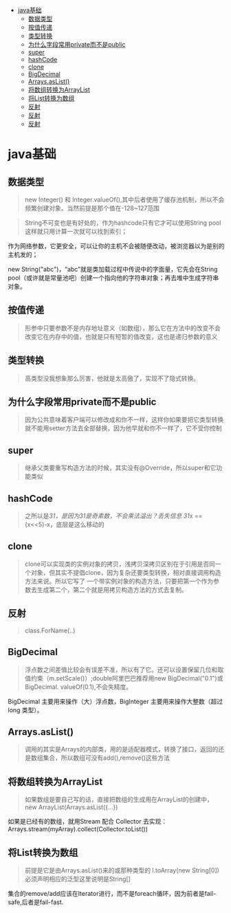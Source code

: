 - [java基础](#java基础)
  - [数据类型](#数据类型)
  - [按值传递](#按值传递)
  - [类型转换](#类型转换)
  - [为什么字段常用private而不是public](#为什么字段常用private而不是public)
  - [super](#super)
  - [hashCode](#hashCode)
  - [clone](#clone)
  - [BigDecimal](#BigDecimal)
  - [Arrays.asList() ](#Arrays.asList() )
  - [将数组转换为ArrayList](#将数组转换为ArrayList)
  - [将List转换为数组](#将List转换为数组)
  - [反射](#反射)
  - [反射](#反射)
  - [反射](#反射)

# java基础
## 数据类型
> new Integer() 和 Integer.valueOf(),其中后者使用了缓存池机制，所以不会频繁创建对象。当然前提是那个值在-128~127范围

> String不可变也是有好处的，作为hashcode只有它才可以使用String pool这样就只用计算一次就可以找到索引；

  作为网络参数，它更安全，可以让你的主机不会被随便改动，被浏览器以为是别的主机发的；
  
  new String("abc")，“abc”就是类加载过程中传说中的字面量，它先会在String pool（或许就是常量池吧）创建一个指向他的字符串对象；再去堆中生成字符串对象。
  
## 按值传递
> 形参中只要参数不是内存地址意义（如数组），那么它在方法中的改变不会改变它在内存中的值，也就是只有短暂的值改变，这也是递归参数的意义

## 类型转换
> 高类型没我想象那么厉害，他就是太高傲了，实现不了隐式转换。

## 为什么字段常用private而不是public
> 因为公共意味着客户端可以修改成和你不一样，这样你如果要把它类型转换就不能用setter方法去全部替换，因为他早就和你不一样了，它不受你控制

## super
> 继承父类要重写构造方法的时候，其实没有@Override，所以super和它功能类似

## hashCode
> 之所以是*31，是因为31是奇素数，不会乘法溢出？丢失信息   31*x == (x<<5)-x，底层是这么移动的

## clone 
> clone可以实现类的实例对象的拷贝，浅拷贝深拷贝区别在于引用是否同一个对象，但其实不提倡clone，因为复杂还要类型转换，相对直接调用构造方法来说。所以它写了
一个带实例对象的构造方法，只要把第一个作为参数去生成第二个，第二个就是用拷贝构造方法的方式去复制。

## 反射
> class.ForName(..)

## BigDecimal
> 浮点数之间差值比较会有误差不准，所以有了它。还可以设置保留几位和取值约束（m.setScale()）;double阿里巴巴推荐用new BigDecimal("0.1")或BigDecimal.
valueOf(0.1),不会失精度。

BigDecimal 主要用来操作（大）浮点数，BigInteger 主要用来操作大整数（超过 long 类型）。

## Arrays.asList() 
>  调用的其实是Arrays的内部类，用的是适配器模式，转换了接口，返回的还是数组集合，所以数组可没有add(),remove()这些方法

## 将数组转换为ArrayList
> 如果数组是要自己写的话，直接把数组的生成用在ArrayList的创建中，new ArrayList(Arrays.asList({...}) 

如果是已经有的数组，就用Stream 配合 Collector 去实现： Arrays.stream(myArray).collect(Collector.toList())

## 将List转换为数组
> 前提是它是由Arrays.asList()来的或那种类型的   l.toArray(new String[0])  必须声明相应的泛型这里说明是String[]

 集合的remove/add应该在Iterator进行，而不是foreach循环，因为前者是fail-safe,后者是fail-fast.
